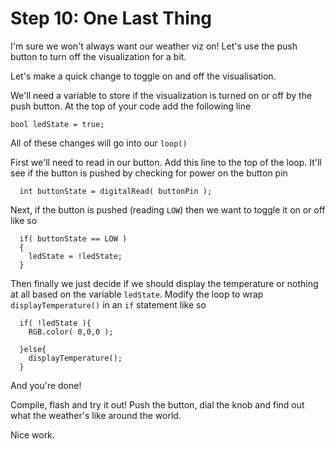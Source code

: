 # Step 10: One Last Thing


I'm sure we won't always want our weather viz on! Let's use the push button to turn off the visualization for a bit.

Let's make a quick change to toggle on and off the visualisation.  

We'll need a variable to store if the visualization is turned on or off by the push button. At the top of your code add the following line

````
bool ledState = true;
````

All of these changes will go into our `loop()`

First we'll need to read in our button. Add this line to the top of the loop. It'll see if the button is pushed by checking for power on the button pin

````
  int buttonState = digitalRead( buttonPin );
````

Next, if the button is pushed (reading `LOW`) then we want to toggle it on or off like so

````
  if( buttonState == LOW )
  {
    ledState = !ledState;
  }
````

Then finally we just decide if we should display the temperature or nothing at all based on the variable `ledState`. Modify the loop to wrap `displayTemperature()`  in an `if` statement like so

````
  if( !ledState ){
    RGB.color( 0,0,0 );

  }else{
    displayTemperature();
  }

````

And you're done!

Compile, flash and try it out! Push the button, dial the knob and find out what the weather's like around the world. 

Nice work. 
